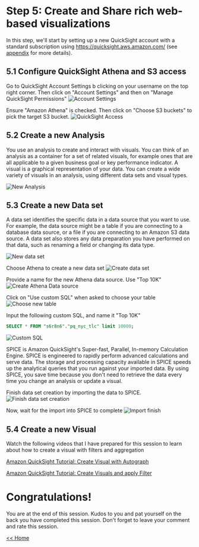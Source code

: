 # Step 5: Create and Share rich web-based visualizations
In this step, we'll start by setting up a new QuickSight account with a standard subscription using https://quicksight.aws.amazon.com/ (see [appendix](README.md#appendix) for more details).

## 5.1 Configure QuickSight Athena and S3 access
Go to QuickSight Account Settings b clicking on your username on the top right corner. Then click on "Account Settings" and then on "Manage QuickSight Permissions"
![Account Settings](screenshots/qs-account-settings.png)

Ensure "Amazon Athena" is checked. Then click on "Choose S3 buckets" to pick the target S3 bucket.
![QuickSight Access](screenshots/qs-access.png)

## 5.2 Create a new Analysis
You use an analysis to create and interact with visuals. You can think of an analysis as a container for a set of related visuals, for example ones that are all applicable to a given business goal or key performance indicator. A visual is a graphical representation of your data. You can create a wide variety of visuals in an analysis, using different data sets and visual types. 

![New Analysis](screenshots/qs-new-analysis.png)

## 5.3 Create a new Data set
A data set identifies the specific data in a data source that you want to use. For example, the data source might be a table if you are connecting to a database data source, or a file if you are connecting to an Amazon S3 data source. A data set also stores any data preparation you have performed on that data, such as renaming a field or changing its data type.

![New data set](screenshots/qs-new-data.png)

Choose Athena to create a new data set
![Create data set](screenshots/qs-create-data.png)

Provide a name for the new Athena data source. Use "Top 10K"
![Create Athena Data source](screenshots/qs-athena.png)

Click on "Use custom SQL" when asked to choose your table
![Choose new table](screenshots/qs-choose-table.png)

Input the following custom SQL, and name it "Top 10K"
```SQL
SELECT * FROM "s6r8n6"."pq_nyc_tlc" limit 10000;
```
![Custom SQL](screenshots/qs-custom-sql.png)

SPICE is Amazon QuickSight's Super-fast, Parallel, In-memory Calculation Engine. SPICE is engineered to rapidly perform advanced calculations and serve data. The storage and processing capacity available in SPICE speeds up the analytical queries that you run against your imported data. By using SPICE, you save time because you don't need to retrieve the data every time you change an analysis or update a visual.

Finish data set creation by importing the data to SPICE. 
![Finish data set creation](screenshots/qs-import-spice.png)

Now, wait for the import into SPICE to complete
![Import finish](screenshots/qs-import-complete.png)

## 5.4 Create a new Visual
Watch the following videos that I have prepared for this session to learn about how to create a visual with filters and aggregation

[Amazon QuickSight Tutorial: Create Visual with Autograph](https://youtu.be/toKeIayOp2g)

[Amazon QuickSight Tutorial: Create Visuals and apply Filter](https://youtu.be/Wh8BAn228SE)

# Congratulations! 
You are at the end of this session. Kudos to you and pat yourself on the back you have completed this session. Don't forget to leave your comment and rate this session.


[<< Home](README.md)